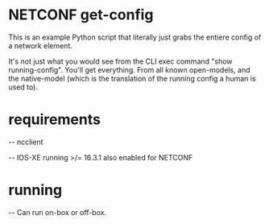 # NETCONF get-config

This is an example Python script that literally just grabs the entiere config of a network element.

It's not just what you would see from the CLI exec command "show running-config". 
You'll get everything. From all known open-models, and the native-model (which is the translation of the running config a human is used to).

# requirements
-- ncclient

-- IOS-XE running >/= 16.3.1 also enabled for NETCONF

# running
-- Can run on-box or off-box.